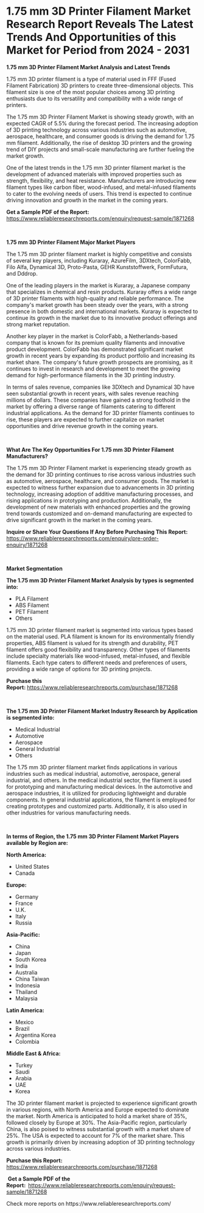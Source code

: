 <p><h1>1.75 mm 3D Printer Filament Market Research Report Reveals The Latest Trends And Opportunities of this Market for Period from 2024 - 2031</h1></p><p><strong>1.75 mm 3D Printer Filament Market Analysis and Latest Trends</strong></p>
<p><p>1.75 mm 3D printer filament is a type of material used in FFF (Fused Filament Fabrication) 3D printers to create three-dimensional objects. This filament size is one of the most popular choices among 3D printing enthusiasts due to its versatility and compatibility with a wide range of printers.</p><p>The 1.75 mm 3D Printer Filament Market is showing steady growth, with an expected CAGR of 5.5% during the forecast period. The increasing adoption of 3D printing technology across various industries such as automotive, aerospace, healthcare, and consumer goods is driving the demand for 1.75 mm filament. Additionally, the rise of desktop 3D printers and the growing trend of DIY projects and small-scale manufacturing are further fueling the market growth.</p><p>One of the latest trends in the 1.75 mm 3D printer filament market is the development of advanced materials with improved properties such as strength, flexibility, and heat resistance. Manufacturers are introducing new filament types like carbon fiber, wood-infused, and metal-infused filaments to cater to the evolving needs of users. This trend is expected to continue driving innovation and growth in the market in the coming years.</p></p>
<p><strong>Get a Sample PDF of the Report:&nbsp;</strong> <a href="https://www.reliableresearchreports.com/enquiry/request-sample/1871268">https://www.reliableresearchreports.com/enquiry/request-sample/1871268</a></p>
<p>&nbsp;</p>
<p><strong>1.75 mm 3D Printer Filament Major Market Players</strong></p>
<p><p>The 1.75 mm 3D printer filament market is highly competitive and consists of several key players, including Kuraray, AzureFilm, 3DXtech, ColorFabb, Filo Alfa, Dynamical 3D, Proto-Pasta, GEHR Kunststoffwerk, FormFutura, and Dddrop.</p><p>One of the leading players in the market is Kuraray, a Japanese company that specializes in chemical and resin products. Kuraray offers a wide range of 3D printer filaments with high-quality and reliable performance. The company's market growth has been steady over the years, with a strong presence in both domestic and international markets. Kuraray is expected to continue its growth in the market due to its innovative product offerings and strong market reputation.</p><p>Another key player in the market is ColorFabb, a Netherlands-based company that is known for its premium quality filaments and innovative product development. ColorFabb has demonstrated significant market growth in recent years by expanding its product portfolio and increasing its market share. The company's future growth prospects are promising, as it continues to invest in research and development to meet the growing demand for high-performance filaments in the 3D printing industry.</p><p>In terms of sales revenue, companies like 3DXtech and Dynamical 3D have seen substantial growth in recent years, with sales revenue reaching millions of dollars. These companies have gained a strong foothold in the market by offering a diverse range of filaments catering to different industrial applications. As the demand for 3D printer filaments continues to rise, these players are expected to further capitalize on market opportunities and drive revenue growth in the coming years.</p></p>
<p>&nbsp;</p>
<p><strong>What Are The Key Opportunities For 1.75 mm 3D Printer Filament Manufacturers?</strong></p>
<p><p>The 1.75 mm 3D Printer Filament market is experiencing steady growth as the demand for 3D printing continues to rise across various industries such as automotive, aerospace, healthcare, and consumer goods. The market is expected to witness further expansion due to advancements in 3D printing technology, increasing adoption of additive manufacturing processes, and rising applications in prototyping and production. Additionally, the development of new materials with enhanced properties and the growing trend towards customized and on-demand manufacturing are expected to drive significant growth in the market in the coming years.</p></p>
<p><strong>Inquire or Share Your Questions If Any Before Purchasing This Report:</strong> <a href="https://www.reliableresearchreports.com/enquiry/pre-order-enquiry/1871268">https://www.reliableresearchreports.com/enquiry/pre-order-enquiry/1871268</a></p>
<p>&nbsp;</p>
<p><strong>Market Segmentation</strong></p>
<p><strong>The 1.75 mm 3D Printer Filament Market Analysis by types is segmented into:</strong></p>
<p><ul><li>PLA Filament</li><li>ABS Filament</li><li>PET Filament</li><li>Others</li></ul></p>
<p><p>1.75 mm 3D printer filament market is segmented into various types based on the material used. PLA filament is known for its environmentally friendly properties, ABS filament is valued for its strength and durability, PET filament offers good flexibility and transparency. Other types of filaments include specialty materials like wood-infused, metal-infused, and flexible filaments. Each type caters to different needs and preferences of users, providing a wide range of options for 3D printing projects.</p></p>
<p><strong>Purchase this Report:&nbsp;</strong><a href="https://www.reliableresearchreports.com/purchase/1871268">https://www.reliableresearchreports.com/purchase/1871268</a></p>
<p>&nbsp;</p>
<p><strong>The 1.75 mm 3D Printer Filament Market Industry Research by Application is segmented into:</strong></p>
<p><ul><li>Medical Industrial</li><li>Automotive</li><li>Aerospace</li><li>General Industrial</li><li>Others</li></ul></p>
<p><p>The 1.75 mm 3D printer filament market finds applications in various industries such as medical industrial, automotive, aerospace, general industrial, and others. In the medical industrial sector, the filament is used for prototyping and manufacturing medical devices. In the automotive and aerospace industries, it is utilized for producing lightweight and durable components. In general industrial applications, the filament is employed for creating prototypes and customized parts. Additionally, it is also used in other industries for various manufacturing needs.</p></p>
<p>&nbsp;</p>
<p><strong>In terms of Region, the 1.75 mm 3D Printer Filament Market Players available by Region are:</strong></p>
<p>
    <p> <strong> North America: </strong>
        <ul>
            <li>United States</li>
            <li>Canada</li>
        </ul>
        </p> 
    <p> <strong> Europe: </strong>
        <ul>
            <li>Germany</li>
            <li>France</li>
            <li>U.K.</li>
            <li>Italy</li>
            <li>Russia</li>
        </ul>
        </p> 
    <p> <strong> Asia-Pacific: </strong>
        <ul>
            <li>China</li>
            <li>Japan</li>
            <li>South Korea</li>
            <li>India</li>
            <li>Australia</li>
            <li>China Taiwan</li>
            <li>Indonesia</li>
            <li>Thailand</li>
            <li>Malaysia</li>
        </ul>
        </p> 
    <p> <strong> Latin America: </strong>
        <ul>
            <li>Mexico</li>
            <li>Brazil</li>
            <li>Argentina Korea</li>
            <li>Colombia</li>
        </ul>
        </p> 
    <p> <strong> Middle East & Africa: </strong>
        <ul>
            <li>Turkey</li>
            <li>Saudi</li>
            <li>Arabia</li>
            <li>UAE</li>
            <li>Korea</li>
        </ul>
    </p>
    </p>
<p><p>The 3D printer filament market is projected to experience significant growth in various regions, with North America and Europe expected to dominate the market. North America is anticipated to hold a market share of 35%, followed closely by Europe at 30%. The Asia-Pacific region, particularly China, is also poised to witness substantial growth with a market share of 25%. The USA is expected to account for 7% of the market share. This growth is primarily driven by increasing adoption of 3D printing technology across various industries.</p></p>
<p><strong>Purchase this Report: </strong><a href="https://www.reliableresearchreports.com/purchase/1871268">https://www.reliableresearchreports.com/purchase/1871268</a></p>
<p>&nbsp;<strong>Get a Sample PDF of the Report:&nbsp;&nbsp;</strong><a href="https://www.reliableresearchreports.com/enquiry/request-sample/1871268">https://www.reliableresearchreports.com/enquiry/request-sample/1871268</a></p>
<p><strong></strong></p>
<p>Check more reports on https://www.reliableresearchreports.com/</p>